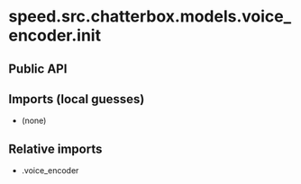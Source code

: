 # speed.src.chatterbox.models.voice_encoder.__init__

## Public API


## Imports (local guesses)
- (none)

## Relative imports
- .voice_encoder